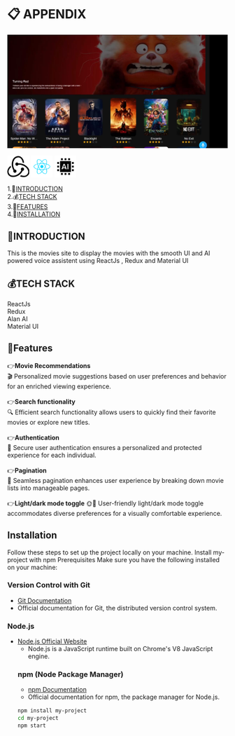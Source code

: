 # 📋 APPENDIX

![App Screenshot](public/dis.png)

<img src="public/redux.svg" alt="Redux Logo" width="50" height="50" />
<img src="public/react.svg" alt="Redux Logo" width="50" height="50" />
<img src="public/ai.svg" alt="Redux Logo" width="50" height="50" />

1.🌲[INTRODUCTION](#introduction)\
2.💰[TECH STACK](#tech)\
3.🏦[FEATURES](#features)\
4.🧾[INSTALLATION](#installation)

## 🌲INTRODUCTION

This is the movies site to display the movies with the smooth UI and AI powered voice assistent using ReactJs , Redux and Material UI

## 💰TECH STACK

ReactJs\
Redux\
Alan AI\
Material UI

## 🏦Features

👉**Movie Recommendations**\
🎬 Personalized movie suggestions based on user preferences and behavior for an enriched viewing experience.\
\
👉**Search functionality**\
🔍 Efficient search functionality allows users to quickly find their favorite movies or explore new titles.\
\
👉**Authentication**\
🔐 Secure user authentication ensures a personalized and protected experience for each individual.\
\
👉**Pagination**\
📑 Seamless pagination enhances user experience by breaking down movie lists into manageable pages.\
\
👉**Light/dark mode toggle**
🌞🌚 User-friendly light/dark mode toggle accommodates diverse preferences for a visually comfortable experience.

## Installation

Follow these steps to set up the project locally on your machine.
Install my-project with npm
Prerequisites
Make sure you have the following installed on your machine:

### Version Control with Git

- [Git Documentation](https://git-scm.com/doc)
- Official documentation for Git, the distributed version control system.

### Node.js

- [Node.js Official Website](https://nodejs.org/)
  - Node.js is a JavaScript runtime built on Chrome's V8 JavaScript engine.
  ### npm (Node Package Manager)
  - [npm Documentation](https://docs.npmjs.com/)
  - Official documentation for npm, the package manager for Node.js.
  ```bash
  npm install my-project
  cd my-project
  npm start
  ```
